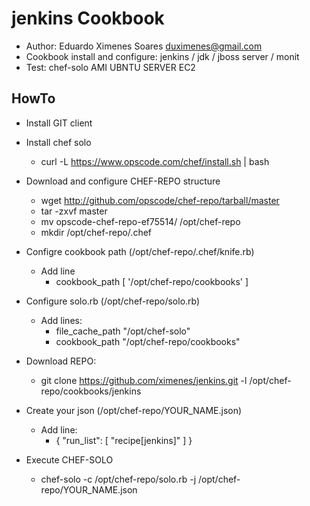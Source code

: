 jenkins Cookbook
================

 - Author: Eduardo Ximenes Soares <duximenes@gmail.com>
 - Cookbook install and configure: jenkins / jdk / jboss server / monit 
 - Test: chef-solo AMI UBNTU SERVER EC2


HowTo
------------------

 - Install GIT client

 - Install chef solo
	- curl -L https://www.opscode.com/chef/install.sh | bash

 - Download and configure CHEF-REPO structure
	- wget http://github.com/opscode/chef-repo/tarball/master
	- tar -zxvf master  
	- mv opscode-chef-repo-ef75514/ /opt/chef-repo
	- mkdir /opt/chef-repo/.chef
 
 - Configre cookbook path (/opt/chef-repo/.chef/knife.rb)
	- Add line
		- cookbook_path [ '/opt/chef-repo/cookbooks' ]
 
 - Configure solo.rb (/opt/chef-repo/solo.rb)
	- Add lines:
		- file_cache_path "/opt/chef-solo"
		- cookbook_path "/opt/chef-repo/cookbooks"

 - Download REPO: 
	- git clone https://github.com/ximenes/jenkins.git -l /opt/chef-repo/cookbooks/jenkins

 - Create your json (/opt/chef-repo/YOUR_NAME.json)
	- Add line: 
		-  {   "run_list": [ "recipe[jenkins]" ] } 

 - Execute CHEF-SOLO
	- chef-solo -c /opt/chef-repo/solo.rb -j /opt/chef-repo/YOUR_NAME.json




